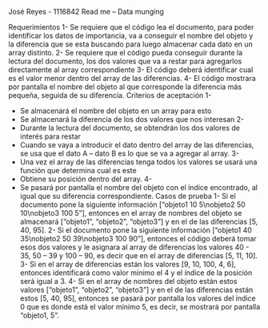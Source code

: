 José Reyes - 1116842
Read me – Data munging

Requerimientos
1-	Se requiere que el código lea el documento, para poder identificar los datos de importancia, va a conseguir el nombre del objeto y la diferencia que se esta buscando para luego almacenar cada dato en un array distinto.
2-	Se requiere que el código pueda conseguir durante la lectura del documento, los dos valores que va a restar para agregarlos directamente al array correspondiente
3-	El código deberá identificar cual es el valor menor dentro del array de las diferencias.
4-	El código mostrara por pantalla el nombre del objeto al que corresponde la diferencia más pequeña, seguida de su diferencia.
Criterios de aceptación
1-
-	Se almacenará el nombre del objeto en un array para esto
-	Se almacenará la diferencia de los dos valores que nos interesan
2-
-	Durante la lectura del documento, se obtendrán los dos valores de interés para restar
-	Cuando se vaya a introducir el dato dentro del array de las diferencias, se usa que el dato A – dato B es lo que se va a agregar al array.
3-
-	Una vez el array de las diferencias tenga todos los valores se usará una función que determina cual es este 
-	Obtiene su posición dentro del array.
4-
-	Se pasará por pantalla el nombre del objeto con el índice encontrado, al igual que su diferencia correspondiente.
Casos de prueba
1-	Si el documento pone la siguiente información [“objeto1   10   5\nobjeto2   50   10\nobjeto3   100   5”], entonces en el array de nombres del objeto se almacenará [“objeto1”, “objeto2”, “objeto3”] y en el de las diferencias [5, 40, 95].
2-	Si el documento pone la siguiente información [“objeto1   40   35\nobjeto2   50   39\nobjeto3   100   90”], entonces el código deberá tomar esos dos valores y le asignara al array de diferencias los valores 40 - 35, 50 – 39 y 100 – 90, es decir que en el array de diferencias [5, 11, 10].
3-	Si en el array de diferencias están los valores [9, 10, 100, 4, 6], entonces identificará como valor mínimo el 4 y el índice de la posición será igual a 3.
4-	Si en el array de nombres del objeto están estos valores [“objeto1”, “objeto2”, “objeto3”] y en el de las diferencias están estos [5, 40, 95], entonces se pasará por pantalla los valores del índice 0 que es donde está el valor mínimo 5, es decir, se mostrará por pantalla “objeto1, 5”.

